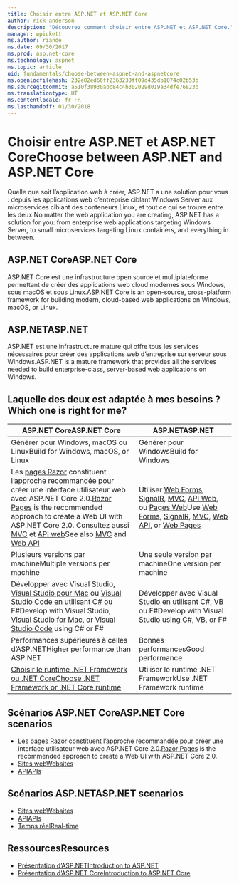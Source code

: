 ```yaml
---
title: Choisir entre ASP.NET et ASP.NET Core
author: rick-anderson
description: "Découvrez comment choisir entre ASP.NET et ASP.NET Core."
manager: wpickett
ms.author: riande
ms.date: 09/30/2017
ms.prod: asp.net-core
ms.technology: aspnet
ms.topic: article
uid: fundamentals/choose-between-aspnet-and-aspnetcore
ms.openlocfilehash: 232e82ed66ff2363230ff09d435db1074c02b53b
ms.sourcegitcommit: a510f38930abc84c4b302029d019a34dfe76823b
ms.translationtype: HT
ms.contentlocale: fr-FR
ms.lasthandoff: 01/30/2018
---
```

# <a name="choose-between-aspnet-and-aspnet-core"></a><span data-ttu-id="853ac-103">Choisir entre ASP.NET et ASP.NET Core</span><span class="sxs-lookup"><span data-stu-id="853ac-103">Choose between ASP.NET and ASP.NET Core</span></span> 

<span data-ttu-id="853ac-104">Quelle que soit l’application web à créer, ASP.NET a une solution pour vous : depuis les applications web d’entreprise ciblant Windows Server aux microservices ciblant des conteneurs Linux, et tout ce qui se trouve entre les deux.</span><span class="sxs-lookup"><span data-stu-id="853ac-104">No matter the web application you are creating, ASP.NET has a solution for you: from enterprise web applications targeting Windows Server, to small microservices targeting Linux containers, and everything in between.</span></span>

## <a name="aspnet-core"></a><span data-ttu-id="853ac-105">ASP.NET Core</span><span class="sxs-lookup"><span data-stu-id="853ac-105">ASP.NET Core</span></span>

<span data-ttu-id="853ac-106">ASP.NET Core est une infrastructure open source et multiplateforme permettant de créer des applications web cloud modernes sous Windows, sous macOS et sous Linux.</span><span class="sxs-lookup"><span data-stu-id="853ac-106">ASP.NET Core is an open-source, cross-platform framework for building modern, cloud-based web applications on Windows, macOS, or Linux.</span></span>

## <a name="aspnet"></a><span data-ttu-id="853ac-107">ASP.NET</span><span class="sxs-lookup"><span data-stu-id="853ac-107">ASP.NET</span></span>

<span data-ttu-id="853ac-108">ASP.NET est une infrastructure mature qui offre tous les services nécessaires pour créer des applications web d’entreprise sur serveur sous Windows.</span><span class="sxs-lookup"><span data-stu-id="853ac-108">ASP.NET is a mature framework that provides all the services needed to build enterprise-class, server-based web applications on Windows.</span></span>

## <a name="which-one-is-right-for-me"></a><span data-ttu-id="853ac-109">Laquelle des deux est adaptée à mes besoins ?</span><span class="sxs-lookup"><span data-stu-id="853ac-109">Which one is right for me?</span></span>

| <span data-ttu-id="853ac-110">ASP.NET Core</span><span class="sxs-lookup"><span data-stu-id="853ac-110">ASP.NET Core</span></span> | <span data-ttu-id="853ac-111">ASP.NET</span><span class="sxs-lookup"><span data-stu-id="853ac-111">ASP.NET</span></span> |
|---|---|
|<span data-ttu-id="853ac-112">Générer pour Windows, macOS ou Linux</span><span class="sxs-lookup"><span data-stu-id="853ac-112">Build for Windows, macOS, or Linux</span></span>|<span data-ttu-id="853ac-113">Générer pour Windows</span><span class="sxs-lookup"><span data-stu-id="853ac-113">Build for Windows</span></span>|
|<span data-ttu-id="853ac-114">Les [pages Razor](xref:mvc/razor-pages/index) constituent l’approche recommandée pour créer une interface utilisateur web avec ASP.NET Core 2.0.</span><span class="sxs-lookup"><span data-stu-id="853ac-114">[Razor Pages](xref:mvc/razor-pages/index) is the recommended approach to create a Web UI with ASP.NET Core 2.0.</span></span> <span data-ttu-id="853ac-115">Consultez aussi [MVC](xref:mvc/overview) et [API web](xref:tutorials/first-web-api)</span><span class="sxs-lookup"><span data-stu-id="853ac-115">See also [MVC](xref:mvc/overview) and [Web API](xref:tutorials/first-web-api)</span></span>|<span data-ttu-id="853ac-116">Utiliser [Web Forms](https://docs.microsoft.com/aspnet/web-forms), [SignalR](https://docs.microsoft.com/aspnet/signalr), [MVC](https://docs.microsoft.com/aspnet/mvc), [API Web](https://docs.microsoft.com/aspnet/web-api/), ou [Pages Web](https://docs.microsoft.com/aspnet/web-pages)</span><span class="sxs-lookup"><span data-stu-id="853ac-116">Use [Web Forms](https://docs.microsoft.com/aspnet/web-forms), [SignalR](https://docs.microsoft.com/aspnet/signalr), [MVC](https://docs.microsoft.com/aspnet/mvc), [Web API](https://docs.microsoft.com/aspnet/web-api/), or [Web Pages](https://docs.microsoft.com/aspnet/web-pages)</span></span>|
|<span data-ttu-id="853ac-117">Plusieurs versions par machine</span><span class="sxs-lookup"><span data-stu-id="853ac-117">Multiple versions per machine</span></span>|<span data-ttu-id="853ac-118">Une seule version par machine</span><span class="sxs-lookup"><span data-stu-id="853ac-118">One version per machine</span></span>|
|<span data-ttu-id="853ac-119">Développer avec Visual Studio, [Visual Studio pour Mac](https://www.visualstudio.com/vs/visual-studio-mac/) ou [Visual Studio Code](https://code.visualstudio.com/) en utilisant C# ou F#</span><span class="sxs-lookup"><span data-stu-id="853ac-119">Develop with Visual Studio, [Visual Studio for Mac](https://www.visualstudio.com/vs/visual-studio-mac/), or [Visual Studio Code](https://code.visualstudio.com/) using C# or F#</span></span>|<span data-ttu-id="853ac-120">Développer avec Visual Studio en utilisant C#, VB ou F#</span><span class="sxs-lookup"><span data-stu-id="853ac-120">Develop with Visual Studio using C#, VB, or F#</span></span>|
|<span data-ttu-id="853ac-121">Performances supérieures à celles d’ASP.NET</span><span class="sxs-lookup"><span data-stu-id="853ac-121">Higher performance than ASP.NET</span></span>|<span data-ttu-id="853ac-122">Bonnes performances</span><span class="sxs-lookup"><span data-stu-id="853ac-122">Good performance</span></span>|
|[<span data-ttu-id="853ac-123">Choisir le runtime .NET Framework ou .NET Core</span><span class="sxs-lookup"><span data-stu-id="853ac-123">Choose .NET Framework or .NET Core runtime</span></span>](https://docs.microsoft.com/dotnet/articles/standard/choosing-core-framework-server)|<span data-ttu-id="853ac-124">Utiliser le runtime .NET Framework</span><span class="sxs-lookup"><span data-stu-id="853ac-124">Use .NET Framework runtime</span></span>|

## <a name="aspnet-core-scenarios"></a><span data-ttu-id="853ac-125">Scénarios ASP.NET Core</span><span class="sxs-lookup"><span data-stu-id="853ac-125">ASP.NET Core scenarios</span></span>

<!-- update link to Razor Pages mvc movie series when done -->
* <span data-ttu-id="853ac-126">Les [pages Razor](xref:mvc/razor-pages/index) constituent l’approche recommandée pour créer une interface utilisateur web avec ASP.NET Core 2.0.</span><span class="sxs-lookup"><span data-stu-id="853ac-126">[Razor Pages](xref:mvc/razor-pages/index) is the recommended approach to create a Web UI with ASP.NET Core 2.0.</span></span>
* [<span data-ttu-id="853ac-127">Sites web</span><span class="sxs-lookup"><span data-stu-id="853ac-127">Websites</span></span>](xref:tutorials/first-mvc-app/index)
* [<span data-ttu-id="853ac-128">API</span><span class="sxs-lookup"><span data-stu-id="853ac-128">APIs</span></span>](xref:tutorials/first-web-api)

## <a name="aspnet-scenarios"></a><span data-ttu-id="853ac-129">Scénarios ASP.NET</span><span class="sxs-lookup"><span data-stu-id="853ac-129">ASP.NET scenarios</span></span>

* [<span data-ttu-id="853ac-130">Sites web</span><span class="sxs-lookup"><span data-stu-id="853ac-130">Websites</span></span>](https://docs.microsoft.com/aspnet/mvc)
* [<span data-ttu-id="853ac-131">API</span><span class="sxs-lookup"><span data-stu-id="853ac-131">APIs</span></span>](https://docs.microsoft.com/aspnet/web-api)
* [<span data-ttu-id="853ac-132">Temps réel</span><span class="sxs-lookup"><span data-stu-id="853ac-132">Real-time</span></span>](https://docs.microsoft.com/aspnet/signalr)

## <a name="resources"></a><span data-ttu-id="853ac-133">Ressources</span><span class="sxs-lookup"><span data-stu-id="853ac-133">Resources</span></span>

* [<span data-ttu-id="853ac-134">Présentation d’ASP.NET</span><span class="sxs-lookup"><span data-stu-id="853ac-134">Introduction to ASP.NET</span></span>](https://docs.microsoft.com/aspnet/overview)
* [<span data-ttu-id="853ac-135">Présentation d’ASP.NET Core</span><span class="sxs-lookup"><span data-stu-id="853ac-135">Introduction to ASP.NET Core</span></span>](xref:index)
